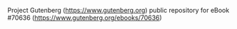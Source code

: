 Project Gutenberg (https://www.gutenberg.org) public repository for
eBook #70636 (https://www.gutenberg.org/ebooks/70636)
